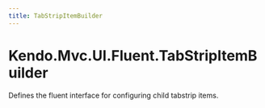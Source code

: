 ```yaml
---
title: TabStripItemBuilder
---
```


# Kendo.Mvc.UI.Fluent.TabStripItemBuilder

Defines the fluent interface for configuring child tabstrip items.